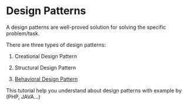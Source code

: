 # Design Patterns

A design patterns are well-proved solution for solving the specific problem/task.

There are three types of design patterns:

1. Creational Design Pattern

2. Structural Design Pattern

3. [Behavioral Design Pattern](Behavioral/README.md)

This tutorial help you understand about design patterns with example by (PHP, JAVA...)